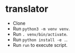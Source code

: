 # translator

- Clone
- Run `python3 -m venv venv`.
- Run `. venv/bin/activate`.
- Run `python install -e .`.
- Run `run` to execute script.